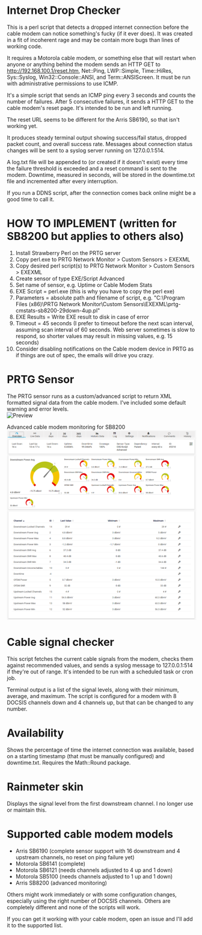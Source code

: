 Internet Drop Checker
=====================

This is a perl script that detects a dropped internet connection before the cable modem can notice something's fucky (if it ever does).  It was created in a fit of incoherent rage and may be contain more bugs than lines of working code.

It requires a Motorola cable modem, or something else that will restart when anyone or anything behind the modem sends an HTTP GET to http://192.168.100.1/reset.htm, Net::Ping, LWP::Simple, Time::HiRes, Sys::Syslog, Win32::Console::ANSI, and Term::ANSIScreen.  It must be run with administrative permissions to use ICMP.

It's a simple script that sends an ICMP ping every 3 seconds and counts the number of failures.  After 5 consecutive failures, it sends a HTTP GET to the cable modem's reset page.  It's intended to be run and left running.

The reset URL seems to be different for the Arris SB6190, so that isn't working yet.

It produces steady terminal output showing success/fail status, dropped packet count, and overall success rate.  Messages about connection status changes will be sent to a syslog server running on 127.0.0.1:514.

A log.txt file will be appended to (or created if it doesn't exist) every time the failure threshold is exceeded and a reset command is sent to the modem.  Downtime, measured in seconds, will be stored in the downtime.txt file and incremented after every interruption.

If you run a DDNS script, after the connection comes back online might be a good time to call it.

HOW TO IMPLEMENT (written for SB8200 but applies to others also)
=====================
1. Install Strawberry Perl on the PRTG server
2. Copy perl.exe to PRTG Network Monitor > Custom Sensors > EXEXML
3. Copy desired perl script(s) to PRTG Network Monitor > Custom Sensors > EXEXML
4. Create sensor of type EXE/Script Advanced
5. Set name of sensor, e.g. Uptime or Cable Modem Stats
6. EXE Script  = perl.exe (this is why you have to copy the perl exe)
7. Parameters = absolute path and filename of script, e.g. "C:\Program Files (x86)\PRTG Network Monitor\Custom Sensors\EXEXML\prtg-cmstats-sb8200-29down-4up.pl"
8. EXE Results = Write EXE result to disk in case of error
9. Timeout = 45 seconds (I prefer to timeout before the next scan interval, assuming scan interval of 60 seconds. Web server sometimes is slow to respond, so shorter values may result in missing values, e.g. 15 seconds)
10. Consider disabling notifications on the Cable modem device in PRTG as if things are out of spec, the emails will drive you crazy.

PRTG Sensor
=====================
The PRTG sensor runs as a custom/advanced script to return XML formatted signal data from the cable modem.  I've included some default warning and error levels.  
![Preview](https://raw.githubusercontent.com/YandereSkylar/cabletools/master/prtg-preview.png)

Advanced cable modem monitoring for SB8200
![Preview](https://raw.githubusercontent.com/JJWatMyself/cabletools/master/prtg-preview-sb8200-1.png)

Cable signal checker
=====================

This script fetches the current cable signals from the modem, checks them against recommended values, and sends a syslog message to 127.0.0.1:514 if they're out of range.  It's intended to be run with a scheduled task or cron job.

Terminal output is a list of the signal levels, along with their minimum, average, and maximum.  The script is configured for a modem with 8 DOCSIS channels down and 4 channels up, but that can be changed to any number.


Availability
=====================
Shows the percentage of time the internet connection was available, based on a starting timestamp (that must be manually configured) and downtime.txt.  Requires the Math::Round package.


Rainmeter skin
=====================
Displays the signal level from the first downstream channel.  I no longer use or maintain this.


Supported cable modem models
=====================
* Arris SB6190 (complete sensor support with 16 downstream and 4 upstream channels, no reset on ping failure yet)
* Motorola SB6141 (complete)
* Motorola SB6121 (needs channels adjusted to 4 up and 1 down)
* Motorola SB5100 (needs channels adjusted to 1 up and 1 down)
* Arris SB8200 (advanced monitoring)

Others might work immediately or with some configuration changes, especially using the right number of DOCSIS channels.  Others are completely different and none of the scripts will work.

If you can get it working with your cable modem, open an issue and I'll add it to the supported list.
